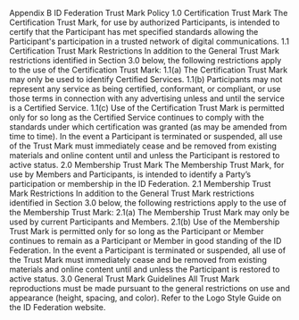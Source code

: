 Appendix B
ID Federation Trust Mark Policy
1.0 Certification Trust Mark
The Certification Trust Mark, for use by authorized Participants, is intended to certify that the Participant has met specified standards allowing the Participant's participation in a trusted network of digital communications.
1.1 Certification Trust Mark Restrictions
In addition to the General Trust Mark restrictions identified in Section 3.0 below, the following restrictions apply to the use of the Certification Trust Mark:
1.1(a) The Certification Trust Mark may only be used to identify Certified Services.
1.1(b) Participants may not represent any service as being certified, conformant, or compliant, or use those terms in connection with any advertising unless and until the service is a Certified Service.
1.1(c) Use of the Certification Trust Mark is permitted only for so long as the Certified Service continues to comply with the standards under which certification was granted (as may be amended from time to time). In the event a Participant is terminated or suspended, all use of the Trust Mark must immediately cease and be removed from existing materials and online content until and unless the Participant is restored to active status.
2.0 Membership Trust Mark
The Membership Trust Mark, for use by Members and Participants, is intended to identify a Party’s participation or membership in the ID Federation.
2.1 Membership Trust Mark Restrictions
In addition to the General Trust Mark restrictions identified in Section 3.0 below, the following restrictions apply to the use of the Membership Trust Mark:
2.1(a) The Membership Trust Mark may only be used by current Participants and
Members.
2.1(b) Use of the Membership Trust Mark is permitted only for so long as the Participant or Member continues to remain as a Participant or Member in good standing of the ID Federation. In the event a Participant is terminated or suspended, all use of the Trust Mark must immediately cease and be removed from existing materials and online content until and unless the Participant is restored to active status.
3.0 General Trust Mark Guidelines
All Trust Mark reproductions must be made pursuant to the general restrictions on use and appearance (height, spacing, and color). Refer to the Logo Style Guide on the ID Federation website. 
